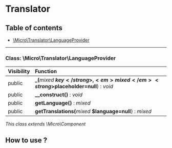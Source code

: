 # Translator

## Table of contents

- [\Micro\Translator\LanguageProvider](#class-microtranslatorlanguageprovider)

<hr />

### Class: \Micro\Translator\LanguageProvider

| Visibility | Function |
|:-----------|:---------|
| public | <strong>_(</strong><em>mixed</em> <strong>$key</strong>, <em>mixed</em> <strong>$placeholder=null</strong>)</strong> : <em>void</em> |
| public | <strong>__construct()</strong> : <em>void</em> |
| public | <strong>getLanguage()</strong> : <em>mixed</em> |
| public | <strong>getTranslations(</strong><em>mixed</em> <strong>$language=null</strong>)</strong> : <em>mixed</em> |

*This class extends \Micro\Component*




## How to use ? 
